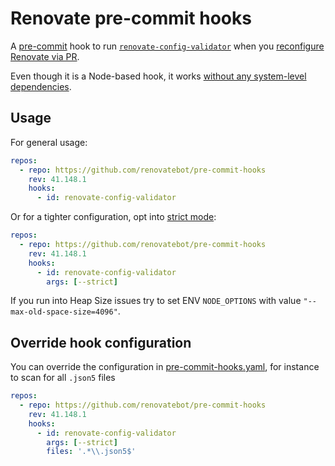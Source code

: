 # Renovate pre-commit hooks

A [pre-commit](https://pre-commit.com/) hook to run [`renovate-config-validator`](https://docs.renovatebot.com/config-validation/#config-validation) when you [reconfigure Renovate via PR](https://docs.renovatebot.com/getting-started/installing-onboarding/#reconfigure-via-pr).

Even though it is a Node-based hook, it works [without any system-level dependencies](https://pre-commit.com/#node).

## Usage

For general usage:

```yaml
repos:
  - repo: https://github.com/renovatebot/pre-commit-hooks
    rev: 41.148.1
    hooks:
      - id: renovate-config-validator
```

Or for a tighter configuration,
opt into [strict mode](https://docs.renovatebot.com/config-validation/#strict-mode):

```yaml
repos:
  - repo: https://github.com/renovatebot/pre-commit-hooks
    rev: 41.148.1
    hooks:
      - id: renovate-config-validator
        args: [--strict]
```

If you run into Heap Size issues try to set ENV `NODE_OPTIONS` with value `"--max-old-space-size=4096"`.

## Override hook configuration

You can override the configuration in [pre-commit-hooks.yaml](.pre-commit-hooks.yaml), for instance to scan for all `.json5` files

```yaml
repos:
  - repo: https://github.com/renovatebot/pre-commit-hooks
    rev: 41.148.1
    hooks:
      - id: renovate-config-validator
        args: [--strict]
        files: '.*\\.json5$'
```
